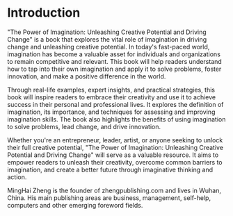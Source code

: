 # Introduction

"The Power of Imagination: Unleashing Creative Potential and Driving Change" is a book that explores the vital role of imagination in driving change and unleashing creative potential. In today's fast-paced world, imagination has become a valuable asset for individuals and organizations to remain competitive and relevant. This book will help readers understand how to tap into their own imagination and apply it to solve problems, foster innovation, and make a positive difference in the world.

Through real-life examples, expert insights, and practical strategies, this book will inspire readers to embrace their creativity and use it to achieve success in their personal and professional lives. It explores the definition of imagination, its importance, and techniques for assessing and improving imagination skills. The book also highlights the benefits of using imagination to solve problems, lead change, and drive innovation.

Whether you're an entrepreneur, leader, artist, or anyone seeking to unlock their full creative potential, "The Power of Imagination: Unleashing Creative Potential and Driving Change" will serve as a valuable resource. It aims to empower readers to unleash their creativity, overcome common barriers to imagination, and create a better future through imaginative thinking and action.

MingHai Zheng is the founder of zhengpublishing.com and lives in Wuhan, China. His main publishing areas are business, management, self-help, computers and other emerging foreword fields.
